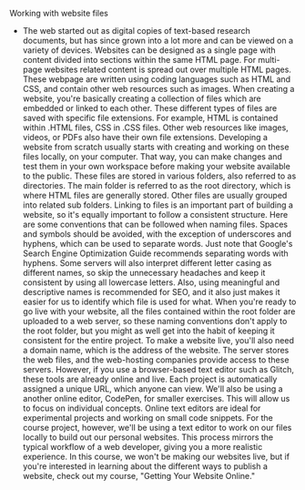 Working with website files
- The web started out as digital copies of text-based research documents, but has since grown into a lot more and can be viewed on a variety of devices. Websites can be designed as a single page with content divided into sections within the same HTML page. For multi-page websites related content is spread out over multiple HTML pages. These webpage are written using coding languages such as HTML and CSS, and contain other web resources such as images. When creating a website, you're basically creating a collection of files which are embedded or linked to each other. These different types of files are saved with specific file extensions. For example, HTML is contained within .HTML files, CSS in .CSS files. Other web resources like images, videos, or PDFs also have their own file extensions. Developing a website from scratch usually starts with creating and working on these files locally, on your computer. That way, you can make changes and test them in your own workspace before making your website available to the public. These files are stored in various folders, also referred to as directories. The main folder is referred to as the root directory, which is where HTML files are generally stored. Other files are usually grouped into related sub folders. Linking to files is an important part of building a website, so it's equally important to follow a consistent structure. Here are some conventions that can be followed when naming files. Spaces and symbols should be avoided, with the exception of underscores and hyphens, which can be used to separate words. Just note that Google's Search Engine Optimization Guide recommends separating words with hyphens. Some servers will also interpret different letter casing as different names, so skip the unnecessary headaches and keep it consistent by using all lowercase letters. Also, using meaningful and descriptive names is recommended for SEO, and it also just makes it easier for us to identify which file is used for what. When you're ready to go live with your website, all the files contained within the root folder are uploaded to a web server, so these naming conventions don't apply to the root folder, but you might as well get into the habit of keeping it consistent for the entire project. To make a website live, you'll also need a domain name, which is the address of the website. The server stores the web files, and the web-hosting companies provide access to these servers. However, if you use a browser-based text editor such as Glitch, these tools are already online and live. Each project is automatically assigned a unique URL, which anyone can view. We'll also be using a another online editor, CodePen, for smaller exercises. This will allow us to focus on individual concepts. Online text editors are ideal for experimental projects and working on small code snippets. For the course project, however, we'll be using a text editor to work on our files locally to build out our personal websites. This process mirrors the typical workflow of a web developer, giving you a more realistic experience. In this course, we won't be making our websites live, but if you're interested in learning about the different ways to publish a website, check out my course, "Getting Your Website Online."